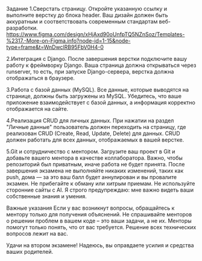 Задание
1.Сверстать страницу.
Откройте указанную ссылку и выполните верстку до блока header. Ваш дизайн должен быть аккуратным и соответствовать современным стандартам веб-разработки.
https://www.figma.com/design/xHjAxd90oUnfpTQ5NZnSoz/Templates-%2317.-More-on-Figma.info?node-id=1-15&node-type=frame&t=WnDwclRB95FbV0H4-0

2.Интеграция с Django.
После завершения верстки подключите вашу работу к фреймворку Django. Ваша страница должна открываться через runserver, то есть, при запуске Django-сервера, верстка должна отображаться в браузере.

3.Работа с базой данных (MySQL).
Все данные, которые выводятся на странице, должны быть загружены из MySQL. Убедитесь, что ваше приложение взаимодействует с базой данных, а информация корректно отображается на сайте.

4.Реализация CRUD для личных данных.
При нажатии на раздел "Личные данные" пользователь должен переходить на страницу, где реализован CRUD (Create, Read, Update, Delete) для данных. CRUD должен работать для всех данных, отображаемых в вашей верстке.

5.Git и сотрудничество с ментором.
Загрузите ваш проект в Git и добавьте вашего ментора в качестве коллаборатора. Важно, чтобы репозиторий был приватным, иначе работа не будет принята. После завершения экзамена не выполняйте никаких изменений, таких как push, дома — за это ваш балл будет аннулирован и вы провалите экзамен. Не прибегайте к обману или хитрым приемам. Не используйте сторонние сайты с AI. Я строго предупреждаю: мне важно видеть ваши собственные знания и умения.

Важные указания
Если у вас возникнут вопросы, обращайтесь к ментору только для получения объяснений. Не спрашивайте менторов о решении проблем в вашем коде – это ваши задачи, а не их. Менторы помогут только понять, что от вас требуется. Решение всех технических вопросов лежит на вас.

Удачи на втором экзамене! Надеюсь, вы оправдаете усилия и средства ваших родителей.